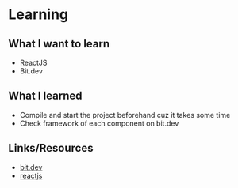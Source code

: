 # Learning

## What I want to learn

 - ReactJS
 - Bit.dev

## What I learned

 - Compile and start the project beforehand cuz it takes some time
 - Check framework of each component on bit.dev
 

## Links/Resources
- [bit.dev](https://bit.dev)
- [reactjs](https://reactjs.org)
